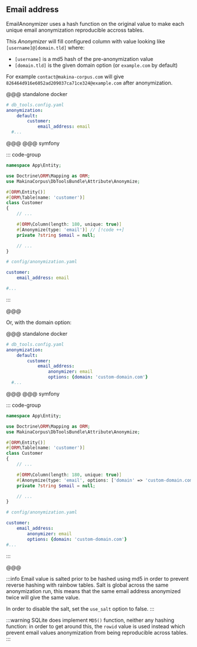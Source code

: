 ## Email address

EmailAnonymizer uses a hash function on the original value to make each unique email
anonymization reproducible accross tables.

This *Anonymizer* will fill configured column with value looking like `[username]@[domain.tld]`
where:
* `[username]` is a md5 hash of the pre-anonymization value
* `[domain.tld]` is the given domain option (or `example.com` by default)

For example `contact@makina-corpus.com` will give `826464d916e6052ad209037ca71ce324@example.com` after anonymization.

@@@ standalone docker

```yaml [YAML]
# db_tools.config.yaml
anonymization:
    default:
        customer:
            email_address: email
  #...
```

@@@
@@@ symfony

::: code-group
```php [Attribute]
namespace App\Entity;

use Doctrine\ORM\Mapping as ORM;
use MakinaCorpus\DbToolsBundle\Attribute\Anonymize;

#[ORM\Entity()]
#[ORM\Table(name: 'customer')]
class Customer
{
    // ...

    #[ORM\Column(length: 180, unique: true)]
    #[Anonymize(type: 'email')] // [!code ++]
    private ?string $email = null;

    // ...
}
```

```yaml [YAML]
# config/anonymization.yaml

customer:
    email_address: email

#...
```
:::

@@@

Or, with the domain option:

@@@ standalone docker

```yaml [YAML]
# db_tools.config.yaml
anonymization:
    default:
        customer:
            email_address:
                anonymizer: email
                options: {domain: 'custom-domain.com'}
  #...
```

@@@
@@@ symfony

::: code-group
```php [Attribute]
namespace App\Entity;

use Doctrine\ORM\Mapping as ORM;
use MakinaCorpus\DbToolsBundle\Attribute\Anonymize;

#[ORM\Entity()]
#[ORM\Table(name: 'customer')]
class Customer
{
    // ...

    #[ORM\Column(length: 180, unique: true)]
    #[Anonymize(type: 'email', options: ['domain' => 'custom-domain.com'])] // [!code ++]
    private ?string $email = null;

    // ...
}
```

```yaml [YAML]
# config/anonymization.yaml

customer:
    email_address:
        anonymizer: email
        options: {domain: 'custom-domain.com'}
#...
```
:::

@@@

:::info
Email value is salted prior to be hashed using md5 in order to prevent reverse hashing
with rainbow tables. Salt is global across the same anonymization run, this means that
the same email address anonymized twice will give the same value.

In order to disable the salt, set the `use_salt` option to false.
:::

:::warning
SQLite does implement `MD5()` function, neither any hashing function: in order to get
around this, the `rowid` value is used instead which prevent email values anonymization
from being reproducible across tables.
:::
